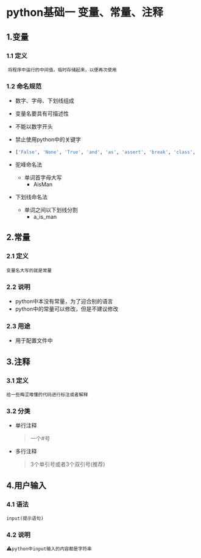 # python基础一	变量、常量、注释

## 1.变量

### 1.1 定义

​	``将程序中运行的中间值，临时存储起来，以便再次使用``

### 1.2 命名规范

- 数字、字母、下划线组成

- 变量名要具有可描述性

- 不能以数字开头

- 禁止使用python中的关键字

- ```python
  ['False', 'None', 'True', 'and', 'as', 'assert', 'break', 'class', 'continue', 'def', 'del', 'elif', 'else', 'except', 'finally', 'for', 'from', 'global', 'if', 'import', 'in', 'is', 'lambda', 'nonlocal', 'not', 'or', 'pass', 'raise', 'return', 'try', 'while', 'with', 'yield']
  ```

- 驼峰命名法

  - 单词首字母大写
    - AisMan

- 下划线命名法

  - 单词之间以下划线分割
    - a_is_man



## 2.常量

### 2.1 定义

``变量名大写的就是常量``

### 2.2 说明

- python中本没有常量，为了迎合别的语言
- python中的常量可以修改，但是不建议修改

### 2.3 用途

- 用于配置文件中

  

## 3.注释

### 3.1 定义

``给一些晦涩难懂的代码进行标注或者解释``

### 3.2 分类

- 单行注释

  > 一个#号

- 多行注释

  > 3个单引号或者3个双引号(推荐)

### 

## 4.用户输入

### 4.1 语法

``input(提示语句)``

### 4.2 说明

⚠️``python中input输入的内容都是字符串``



